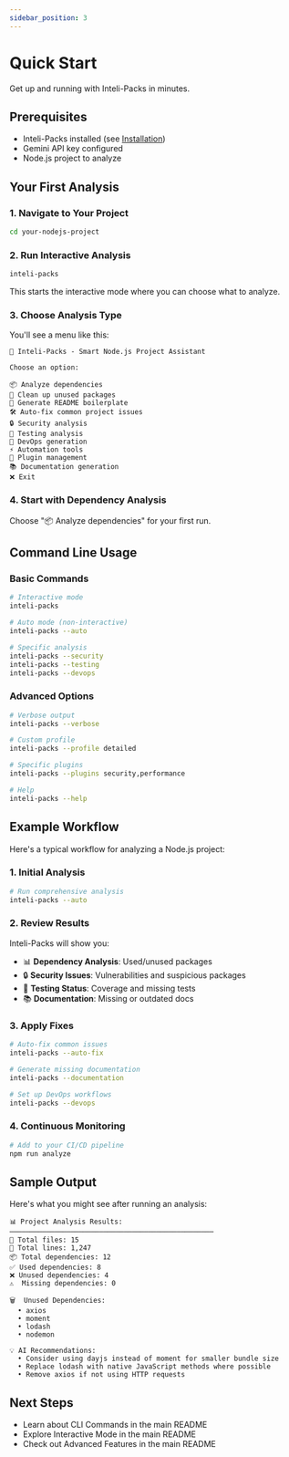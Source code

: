 ```yaml
---
sidebar_position: 3
---
```


# Quick Start

Get up and running with Inteli-Packs in minutes.

## Prerequisites

- Inteli-Packs installed (see [Installation](./installation.md))
- Gemini API key configured
- Node.js project to analyze

## Your First Analysis

### 1. Navigate to Your Project

```bash
cd your-nodejs-project
```

### 2. Run Interactive Analysis

```bash
inteli-packs
```

This starts the interactive mode where you can choose what to analyze.

### 3. Choose Analysis Type

You'll see a menu like this:

```
🚀 Inteli-Packs - Smart Node.js Project Assistant

Choose an option:

📦 Analyze dependencies
🧹 Clean up unused packages  
📄 Generate README boilerplate
🛠 Auto-fix common project issues
🔒 Security analysis
🧪 Testing analysis
🚀 DevOps generation
⚡ Automation tools
🔌 Plugin management
📚 Documentation generation
❌ Exit
```

### 4. Start with Dependency Analysis

Choose "📦 Analyze dependencies" for your first run.

## Command Line Usage

### Basic Commands

```bash
# Interactive mode
inteli-packs

# Auto mode (non-interactive)
inteli-packs --auto

# Specific analysis
inteli-packs --security
inteli-packs --testing
inteli-packs --devops
```

### Advanced Options

```bash
# Verbose output
inteli-packs --verbose

# Custom profile
inteli-packs --profile detailed

# Specific plugins
inteli-packs --plugins security,performance

# Help
inteli-packs --help
```

## Example Workflow

Here's a typical workflow for analyzing a Node.js project:

### 1. Initial Analysis

```bash
# Run comprehensive analysis
inteli-packs --auto
```

### 2. Review Results

Inteli-Packs will show you:

- 📊 **Dependency Analysis**: Used/unused packages
- 🔒 **Security Issues**: Vulnerabilities and suspicious packages
- 🧪 **Testing Status**: Coverage and missing tests
- 📚 **Documentation**: Missing or outdated docs

### 3. Apply Fixes

```bash
# Auto-fix common issues
inteli-packs --auto-fix

# Generate missing documentation
inteli-packs --documentation

# Set up DevOps workflows
inteli-packs --devops
```

### 4. Continuous Monitoring

```bash
# Add to your CI/CD pipeline
npm run analyze
```

## Sample Output

Here's what you might see after running an analysis:

```
📊 Project Analysis Results:
──────────────────────────────────────────────────
📁 Total files: 15
📝 Total lines: 1,247
📦 Total dependencies: 12
✅ Used dependencies: 8
❌ Unused dependencies: 4
⚠️  Missing dependencies: 0

🗑️  Unused Dependencies:
  • axios
  • moment
  • lodash
  • nodemon

💡 AI Recommendations:
  • Consider using dayjs instead of moment for smaller bundle size
  • Replace lodash with native JavaScript methods where possible
  • Remove axios if not using HTTP requests
```

## Next Steps

- Learn about CLI Commands in the main README
- Explore Interactive Mode in the main README
- Check out Advanced Features in the main README

